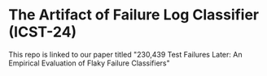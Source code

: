 # The Artifact of Failure Log Classifier (ICST-24)

This repo is linked to our paper titled "230,439 Test Failures Later: An Empirical Evaluation of Flaky Failure Classifiers"
